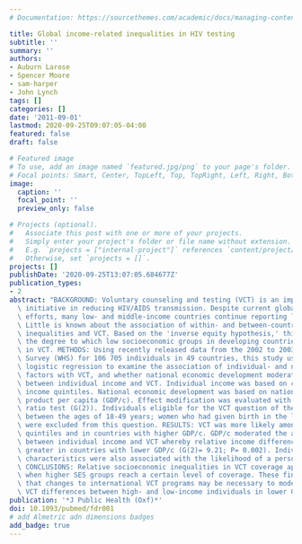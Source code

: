 ```yaml
---
# Documentation: https://sourcethemes.com/academic/docs/managing-content/

title: Global income-related inequalities in HIV testing
subtitle: ''
summary: ''
authors:
- Auburn Larose
- Spencer Moore
- sam-harper
- John Lynch
tags: []
categories: []
date: '2011-09-01'
lastmod: 2020-09-25T09:07:05-04:00
featured: false
draft: false

# Featured image
# To use, add an image named `featured.jpg/png` to your page's folder.
# Focal points: Smart, Center, TopLeft, Top, TopRight, Left, Right, BottomLeft, Bottom, BottomRight.
image:
  caption: ''
  focal_point: ''
  preview_only: false

# Projects (optional).
#   Associate this post with one or more of your projects.
#   Simply enter your project's folder or file name without extension.
#   E.g. `projects = ["internal-project"]` references `content/project/deep-learning/index.md`.
#   Otherwise, set `projects = []`.
projects: []
publishDate: '2020-09-25T13:07:05.684677Z'
publication_types:
- 2
abstract: "BACKGROUND: Voluntary counseling and testing (VCT) is an important prevention\
  \ initiative in reducing HIV/AIDS transmission. Despite current global prevention\
  \ efforts, many low- and middle-income countries continue reporting low VCT levels.\
  \ Little is known about the association of within- and between-country socioeconomic\
  \ inequalities and VCT. Based on the 'inverse equity hypothesis,' this study examines\
  \ the degree to which low socioeconomic groups in developing countries are disadvantaged\
  \ in VCT. METHODS: Using recently released data from the 2002 to 2003 World Health\
  \ Survey (WHS) for 106 705 individuals in 49 countries, this study used multilevel\
  \ logistic regression to examine the association of individual- and national-level\
  \ factors with VCT, and whether national economic development moderated the association\
  \ between individual income and VCT. Individual income was based on country-specific\
  \ income quintiles. National economic development was based on national gross domestic\
  \ product per capita (GDP/c). Effect modification was evaluated with the likelihood\
  \ ratio test (G(2)). Individuals eligible for the VCT question of the WHS were adults\
  \ between the ages of 18-49 years; women who had given birth in the last 2 years\
  \ were excluded from this question. RESULTS: VCT was more likely among higher income\
  \ quintiles and in countries with higher GDP/c. GDP/c moderated the association\
  \ between individual income and VCT whereby relative income differences in VCT were\
  \ greater in countries with lower GDP/c (G(2)= 9.21; P= 0.002). Individual socio-demographic\
  \ characteristics were also associated with the likelihood of a person having VCT.\
  \ CONCLUSIONS: Relative socioeconomic inequalities in VCT coverage appear to decline\
  \ when higher SES groups reach a certain level of coverage. These findings suggest\
  \ that changes to international VCT programs may be necessary to moderate the relative\
  \ VCT differences between high- and low-income individuals in lower GDP/c nations."
publication: '*J Public Health (Oxf)*'
doi: 10.1093/pubmed/fdr001
# add Almetric adn dimensions badges
add_badge: true
---
```

